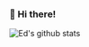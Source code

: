 ### :wave: Hi there!

![Ed's github stats](https://github-readme-stats.vercel.app/api?username=edoconnor)


